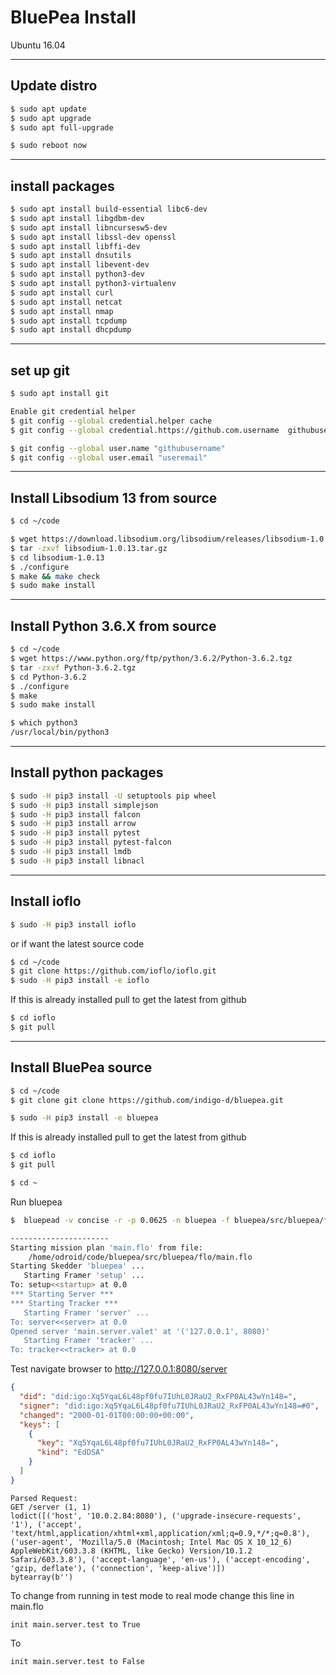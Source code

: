 # BluePea Install


Ubuntu 16.04

------------
Update distro
------------

```bash
$ sudo apt update  
$ sudo apt upgrade  
$ sudo apt full-upgrade  

$ sudo reboot now
```

------
install packages
--------

```bash
$ sudo apt install build-essential libc6-dev
$ sudo apt install libgdbm-dev
$ sudo apt install libncursesw5-dev 
$ sudo apt install libssl-dev openssl
$ sudo apt install libffi-dev
$ sudo apt install dnsutils
$ sudo apt install libevent-dev
$ sudo apt install python3-dev
$ sudo apt install python3-virtualenv
$ sudo apt install curl
$ sudo apt install netcat
$ sudo apt install nmap
$ sudo apt install tcpdump
$ sudo apt install dhcpdump
```

--------
set up git
--------

```bash
$ sudo apt install git

Enable git credential helper
$ git config --global credential.helper cache
$ git config --global credential.https://github.com.username  githubusername

$ git config --global user.name "githubusername"
$ git config --global user.email "useremail"
```

-------
Install Libsodium 13 from source
------------

```bash
$ cd ~/code

$ wget https://download.libsodium.org/libsodium/releases/libsodium-1.0.13.tar.gz  
$ tar -zxvf libsodium-1.0.13.tar.gz  
$ cd libsodium-1.0.13  
$ ./configure  
$ make && make check  
$ sudo make install  
```

-------
Install Python 3.6.X from source
------------

```bash
$ cd ~/code
$ wget https://www.python.org/ftp/python/3.6.2/Python-3.6.2.tgz
$ tar -zxvf Python-3.6.2.tgz
$ cd Python-3.6.2
$ ./configure
$ make
$ sudo make install

$ which python3
/usr/local/bin/python3
```
-------
Install python packages
--------

```bash
$ sudo -H pip3 install -U setuptools pip wheel
$ sudo -H pip3 install simplejson
$ sudo -H pip3 install falcon
$ sudo -H pip3 install arrow
$ sudo -H pip3 install pytest
$ sudo -H pip3 install pytest-falcon
$ sudo -H pip3 install lmdb
$ sudo -H pip3 install libnacl
```

--------
Install ioflo
----------

```bash
$ sudo -H pip3 install ioflo
```

or if want the latest source code

```bash
$ cd ~/code
$ git clone https://github.com/ioflo/ioflo.git
$ sudo -H pip3 install -e ioflo
```
If this is already installed pull to get the latest from github

```bash
$ cd ioflo
$ git pull
```

-------
Install BluePea source
------------

```bash
$ cd ~/code
$ git clone git clone https://github.com/indigo-d/bluepea.git

$ sudo -H pip3 install -e bluepea
```

If this is already installed pull to get the latest from github

```bash
$ cd ioflo
$ git pull

$ cd ~
```
Run bluepea

```bash
$  bluepead -v concise -r -p 0.0625 -n bluepea -f bluepea/src/bluepea/flo/main.flo -b bluepea.core
```

```bash
----------------------
Starting mission plan 'main.flo' from file:
    /home/odroid/code/bluepea/src/bluepea/flo/main.flo
Starting Skedder 'bluepea' ...
   Starting Framer 'setup' ...
To: setup<<startup> at 0.0
*** Starting Server ***
*** Starting Tracker ***
   Starting Framer 'server' ...
To: server<<server> at 0.0
Opened server 'main.server.valet' at '('127.0.0.1', 8080)'
   Starting Framer 'tracker' ...
To: tracker<<tracker> at 0.0

```

Test navigate browser to
http://127.0.0.1:8080/server

```json
{
  "did": "did:igo:Xq5YqaL6L48pf0fu7IUhL0JRaU2_RxFP0AL43wYn148=",
  "signer": "did:igo:Xq5YqaL6L48pf0fu7IUhL0JRaU2_RxFP0AL43wYn148=#0",
  "changed": "2000-01-01T00:00:00+00:00",
  "keys": [
    {
      "key": "Xq5YqaL6L48pf0fu7IUhL0JRaU2_RxFP0AL43wYn148=",
      "kind": "EdDSA"
    }
  ]
}
```


```http
Parsed Request:
GET /server (1, 1)
lodict([('host', '10.0.2.84:8080'), ('upgrade-insecure-requests', '1'), ('accept', 'text/html,application/xhtml+xml,application/xml;q=0.9,*/*;q=0.8'), ('user-agent', 'Mozilla/5.0 (Macintosh; Intel Mac OS X 10_12_6) AppleWebKit/603.3.8 (KHTML, like Gecko) Version/10.1.2 Safari/603.3.8'), ('accept-language', 'en-us'), ('accept-encoding', 'gzip, deflate'), ('connection', 'keep-alive')])
bytearray(b'')
```

To change from running in test mode to real mode change this line in main.flo

```
init main.server.test to True
```

To

```
init main.server.test to False
```